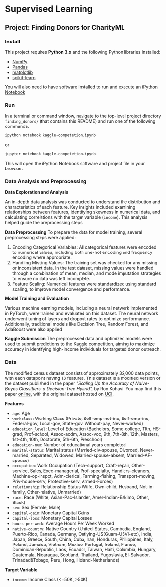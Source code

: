 
# Supervised Learning
## Project: Finding Donors for CharityML

### Install

This project requires **Python 3.x** and the following Python libraries installed:

- [NumPy](http://www.numpy.org/)
- [Pandas](http://pandas.pydata.org)
- [matplotlib](http://matplotlib.org/)
- [scikit-learn](http://scikit-learn.org/stable/)

You will also need to have software installed to run and execute an [iPython Notebook](http://ipython.org/notebook.html)


### Run

In a terminal or command window, navigate to the top-level project directory `finding_donors/` (that contains this README) and run one of the following commands:

```bash
ipython notebook kaggle-competetion.ipynb
```  
or
```bash
jupyter notebook kaggle-competetion.ipynb
```

This will open the iPython Notebook software and project file in your browser.

### Data Analysis and Preprocessing

**Data Exploration and Analysis**

An in-depth data analysis was conducted to understand the distribution and characteristics of each feature. Key insights included examining relationships between features, identifying skewness in numerical data, and calculating correlations with the target variable (```income```). This analysis helped guide the preprocessing steps.

**Data Preprocessing**
To prepare the data for model training, several preprocessing steps were applied:

1. Encoding Categorical Variables: All categorical features were encoded to numerical values, including both one-hot encoding and frequency encoding where appropriate.
2. Handling Missing Values: The training set was checked for any missing or inconsistent data. In the test dataset, missing values were handled through a combination of mean, median, and mode imputation strategies to ensure no data was left incomplete.
3. Feature Scaling: Numerical features were standardized using standard scaling,  to improve model convergence and performance.
   
**Model Training and Evaluation**

Various machine learning models, including a neural network implemented in PyTorch, were trained and evaluated on this dataset. The neural network underwent tuning of layers and dropout rates to optimize performance. Additionally, traditional models like Decision Tree, Random Forest, and AdaBoost were also applied

**Kaggle Submission**
The preprocessed data and optimized models were used to submit predictions to the Kaggle competition, aiming to maximize accuracy in identifying high-income individuals for targeted donor outreach.

### Data

The modified census dataset consists of approximately 32,000 data points, with each datapoint having 13 features. This dataset is a modified version of the dataset published in the paper *"Scaling Up the Accuracy of Naive-Bayes Classifiers: a Decision-Tree Hybrid",* by Ron Kohavi. You may find this paper [online](https://www.aaai.org/Papers/KDD/1996/KDD96-033.pdf), with the original dataset hosted on [UCI](https://archive.ics.uci.edu/ml/datasets/Census+Income).

**Features**
- `age`: Age
- `workclass`: Working Class (Private, Self-emp-not-inc, Self-emp-inc, Federal-gov, Local-gov, State-gov, Without-pay, Never-worked)
- `education_level`: Level of Education (Bachelors, Some-college, 11th, HS-grad, Prof-school, Assoc-acdm, Assoc-voc, 9th, 7th-8th, 12th, Masters, 1st-4th, 10th, Doctorate, 5th-6th, Preschool)
- `education-num`: Number of educational years completed
- `marital-status`: Marital status (Married-civ-spouse, Divorced, Never-married, Separated, Widowed, Married-spouse-absent, Married-AF-spouse)
- `occupation`: Work Occupation (Tech-support, Craft-repair, Other-service, Sales, Exec-managerial, Prof-specialty, Handlers-cleaners, Machine-op-inspct, Adm-clerical, Farming-fishing, Transport-moving, Priv-house-serv, Protective-serv, Armed-Forces)
- `relationship`: Relationship Status (Wife, Own-child, Husband, Not-in-family, Other-relative, Unmarried)
- `race`: Race (White, Asian-Pac-Islander, Amer-Indian-Eskimo, Other, Black)
- `sex`: Sex (Female, Male)
- `capital-gain`: Monetary Capital Gains
- `capital-loss`: Monetary Capital Losses
- `hours-per-week`: Average Hours Per Week Worked
- `native-country`: Native Country (United-States, Cambodia, England, Puerto-Rico, Canada, Germany, Outlying-US(Guam-USVI-etc), India, Japan, Greece, South, China, Cuba, Iran, Honduras, Philippines, Italy, Poland, Jamaica, Vietnam, Mexico, Portugal, Ireland, France, Dominican-Republic, Laos, Ecuador, Taiwan, Haiti, Columbia, Hungary, Guatemala, Nicaragua, Scotland, Thailand, Yugoslavia, El-Salvador, Trinadad&Tobago, Peru, Hong, Holand-Netherlands)

**Target Variable**
- `income`: Income Class (<=50K, >50K)

